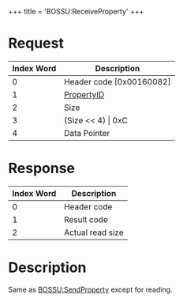 +++
title = 'BOSSU:ReceiveProperty'
+++

# Request

| Index Word | Description                                 |
|------------|---------------------------------------------|
| 0          | Header code \[0x00160082\]                  |
| 1          | [PropertyID](BOSSU:SendProperty "wikilink") |
| 2          | Size                                        |
| 3          | (Size \<\< 4) \| 0xC                        |
| 4          | Data Pointer                                |

# Response

| Index Word | Description      |
|------------|------------------|
| 0          | Header code      |
| 1          | Result code      |
| 2          | Actual read size |

# Description

Same as [BOSSU:SendProperty](BOSSU:SendProperty "wikilink") except for reading.
